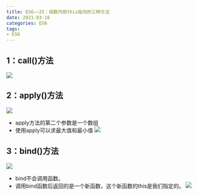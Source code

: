 ```yaml
---
title: ES6——25：函数内部this指向的三种方法
date: 2021-03-16
categories: ES6
tags: 
- ES6
---
```

## 1：call()方法
![](https://img-blog.csdnimg.cn/img_convert/cc5a3902b0481327a1fd49c6bd660c32.png)
## 2：apply()方法
![](https://img-blog.csdnimg.cn/img_convert/55ea899b07d13f5e54f58d155b37773b.png)
* apply方法的第二个参数是一个数组
* 使用apply可以求最大值和最小值
![](https://img-blog.csdnimg.cn/img_convert/84b9015a070f5d066a77cbcf2ce40169.png)
## 3：bind()方法
![](https://img-blog.csdnimg.cn/img_convert/714951d486a49e99f7ddf8ee8bef7a16.png)
* bind不会调用函数。
* 调用bind函数后返回的是一个新函数，这个新函数的this是我们指定的。
![](https://img-blog.csdnimg.cn/img_convert/a08a50021ff55aefaf3bc9d7abec23c3.png)
